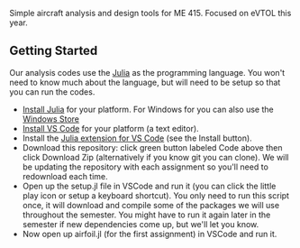 Simple aircraft analysis and design tools for ME 415. Focused on eVTOL this year.

## Getting Started
Our analysis codes use the [Julia](https://julialang.org) as the programming language.  You won't need to know much about the language, but will need to be setup so that you can run the codes.  
- [Install Julia](https://julialang.org/downloads/) for your platform.  For Windows for you can also use the [Windows Store](https://www.microsoft.com/en-us/p/julia/9njnww8pvkmn#activetab=pivot:overviewtab)
- [Install VS Code](https://code.visualstudio.com/download) for your platform (a text editor). 
- Install the [Julia extension for VS Code](https://marketplace.visualstudio.com/items?itemName=julialang.language-julia) (see the Install button).
- Download this repository: click green button labeled Code above then click Download Zip (alternatively if you know git you can clone).  We will be updating the repository with each assignment so you'll need to redownload each time.
- Open up the setup.jl file in VSCode and run it (you can click the little play icon or setup a keyboard shortcut).  You only need to run this script once, it will download and compile some of the packages we will use throughout the semester.  You might have to run it again later in the semester if new dependencies come up, but we'll let you know.
- Now open up airfoil.jl (for the first assignment) in VSCode and run it.
